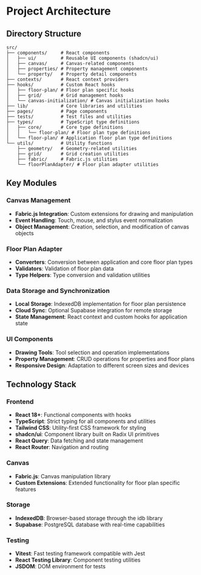
# Project Architecture

## Directory Structure

```
src/
├── components/     # React components
│   ├── ui/         # Reusable UI components (shadcn/ui)
│   ├── canvas/     # Canvas-related components
│   ├── properties/ # Property management components
│   └── property/   # Property detail components
├── contexts/       # React context providers
├── hooks/          # Custom React hooks
│   ├── floor-plan/ # Floor plan specific hooks
│   ├── grid/       # Grid management hooks
│   └── canvas-initialization/ # Canvas initialization hooks
├── lib/            # Core libraries and utilities
├── pages/          # Page components
├── tests/          # Test files and utilities
├── types/          # TypeScript type definitions
│   ├── core/       # Core type definitions
│   │   └── floor-plan/ # Floor plan type definitions 
│   └── floor-plan/ # Application floor plan type definitions
└── utils/          # Utility functions
    ├── geometry/   # Geometry-related utilities
    ├── grid/       # Grid creation utilities
    ├── fabric/     # Fabric.js utilities
    └── floorPlanAdapter/ # Floor plan adapter utilities
```

## Key Modules

### Canvas Management
- **Fabric.js Integration**: Custom extensions for drawing and manipulation
- **Event Handling**: Touch, mouse, and stylus event normalization
- **Object Management**: Creation, selection, and modification of canvas objects

### Floor Plan Adapter
- **Converters**: Conversion between application and core floor plan types
- **Validators**: Validation of floor plan data
- **Type Helpers**: Type conversion and validation utilities

### Data Storage and Synchronization
- **Local Storage**: IndexedDB implementation for floor plan persistence
- **Cloud Sync**: Optional Supabase integration for remote storage
- **State Management**: React context and custom hooks for application state

### UI Components
- **Drawing Tools**: Tool selection and operation implementations
- **Property Management**: CRUD operations for properties and floor plans
- **Responsive Design**: Adaptation to different screen sizes and devices

## Technology Stack

### Frontend
- **React 18+**: Functional components with hooks
- **TypeScript**: Strict typing for all components and utilities
- **Tailwind CSS**: Utility-first CSS framework for styling
- **shadcn/ui**: Component library built on Radix UI primitives
- **React Query**: Data fetching and state management
- **React Router**: Navigation and routing

### Canvas
- **Fabric.js**: Canvas manipulation library
- **Custom Extensions**: Extended functionality for floor plan specific features

### Storage
- **IndexedDB**: Browser-based storage through the idb library
- **Supabase**: PostgreSQL database with real-time capabilities

### Testing
- **Vitest**: Fast testing framework compatible with Jest
- **React Testing Library**: Component testing utilities
- **JSDOM**: DOM environment for tests
